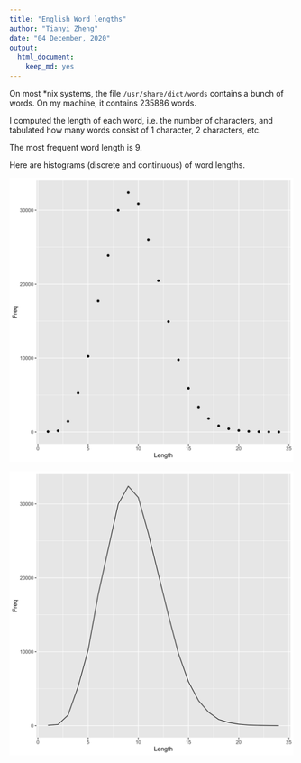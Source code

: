 ```yaml
---
title: "English Word lengths"
author: "Tianyi Zheng"
date: "04 December, 2020"
output:
  html_document:
    keep_md: yes
---
```




On most *nix systems, the file `/usr/share/dict/words` contains a bunch of words. On my machine, it contains 235886 words.

I computed the length of each word, i.e. the number of characters, and tabulated how many words consist of 1 character, 2 characters, etc.

The most frequent word length is 9.

Here are histograms (discrete and continuous) of word lengths.


![*Fig. 1* A histogram of English word lengths](histogram.png)

![*Fig. 2* A smooth histogram of English word lengths](histogram_line.png)
